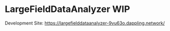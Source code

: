 # LargeFieldDataAnalyzer WIP


Development Site: https://largefielddataanalyzer-9vu63o.dappling.network/